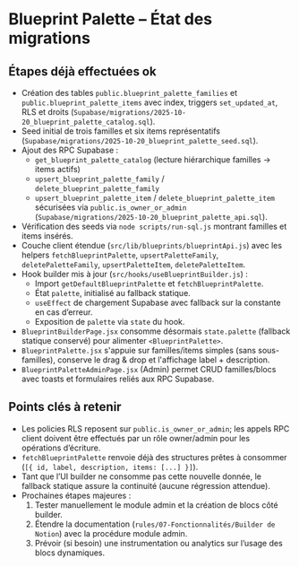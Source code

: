 # Blueprint Palette – État des migrations

## Étapes déjà effectuées ok
- Création des tables `public.blueprint_palette_families` et `public.blueprint_palette_items` avec index, triggers `set_updated_at`, RLS et droits (`Supabase/migrations/2025-10-20_blueprint_palette_catalog.sql`).
- Seed initial de trois familles et six items représentatifs (`Supabase/migrations/2025-10-20_blueprint_palette_seed.sql`).
- Ajout des RPC Supabase :
  - `get_blueprint_palette_catalog` (lecture hiérarchique familles → items actifs)
  - `upsert_blueprint_palette_family` / `delete_blueprint_palette_family`
  - `upsert_blueprint_palette_item` / `delete_blueprint_palette_item`
  sécurisées via `public.is_owner_or_admin` (`Supabase/migrations/2025-10-20_blueprint_palette_api.sql`).
- Vérification des seeds via `node scripts/run-sql.js` montrant familles et items insérés.
- Couche client étendue (`src/lib/blueprints/blueprintApi.js`) avec les helpers `fetchBlueprintPalette`, `upsertPaletteFamily`, `deletePaletteFamily`, `upsertPaletteItem`, `deletePaletteItem`.
- Hook builder mis à jour (`src/hooks/useBlueprintBuilder.js`) :
  - Import `getDefaultBlueprintPalette` et `fetchBlueprintPalette`.
  - État `palette`, initialisé au fallback statique.
  - `useEffect` de chargement Supabase avec fallback sur la constante en cas d’erreur.
  - Exposition de `palette` via `state` du hook.
- `BlueprintBuilderPage.jsx` consomme désormais `state.palette` (fallback statique conservé) pour alimenter `<BlueprintPalette>`.
- `BlueprintPalette.jsx` s'appuie sur familles/items simples (sans sous-familles), conserve le drag & drop et l'affichage label + description.
- `BlueprintPaletteAdminPage.jsx` (Admin) permet CRUD familles/blocs avec toasts et formulaires reliés aux RPC Supabase.

## Points clés à retenir
- Les policies RLS reposent sur `public.is_owner_or_admin`; les appels RPC client doivent être effectués par un rôle owner/admin pour les opérations d’écriture.
- `fetchBlueprintPalette` renvoie déjà des structures prêtes à consommer (`[{ id, label, description, items: [...] }]`).
- Tant que l’UI builder ne consomme pas cette nouvelle donnée, le fallback statique assure la continuité (aucune régression attendue).
- Prochaines étapes majeures :
  1. Tester manuellement le module admin et la création de blocs côté builder.
  2. Étendre la documentation (`rules/07-Fonctionnalités/Builder de Notion`) avec la procédure module admin.
  3. Prévoir (si besoin) une instrumentation ou analytics sur l’usage des blocs dynamiques.
